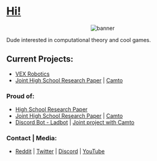 # [Hi!](https://jpvinnie.github.io/)

<p align="center">
  <img src="https://github.com/jpVinnie/jpVinnie/blob/master/Data/coolbackcropped.png" alt="banner" />
</p>

Dude interested in computational theory and cool games.

## Current Projects:
- [VEX Robotics](https://github.com/CodeIGuess/Robotics)
- [Joint High School Research Paper](https://github.com/jpVinnie/MathInv-2021) | [Camto](https://github.com/Camto)

### Proud of:
- [High School Research Paper](https://github.com/jpVinnie/Pythagorean-Triples-in-the-Pascal-Triangle)
- [Joint High School Research Paper](https://github.com/jpVinnie/MathInv-2021) | [Camto](https://github.com/Camto)
- [Discord Bot - Ladbot](https://github.com/Camto/Lad) | [Joint project with Camto](https://github.com/Camto)

### Contact | Media:
- [Reddit](https://www.reddit.com/user/Stenfor) | [Twitter](https://twitter.com/jp_vinnie) | [Discord](https://discordapp.com/users/294518633541926912) | [YouTube](https://www.youtube.com/channel/UCD6b4d3B_u7fct5YypG0Wow)
